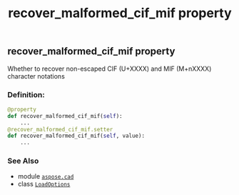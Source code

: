 ﻿---
title: recover_malformed_cif_mif property
second_title: Aspose.CAD for Python via .NET API References
description: 
type: docs
weight: 80
url: /python-net/aspose.cad/loadoptions/recover_malformed_cif_mif/
is_root: false
---

## recover_malformed_cif_mif property


Whether to recover non-escaped CIF (U+XXXX) and MIF (M+nXXXX) character notations
### Definition:
```python
@property
def recover_malformed_cif_mif(self):
    ...
@recover_malformed_cif_mif.setter
def recover_malformed_cif_mif(self, value):
    ...
```

### See Also
* module [`aspose.cad`](../../)
* class [`LoadOptions`](/cad/python-net/aspose.cad/loadoptions)

